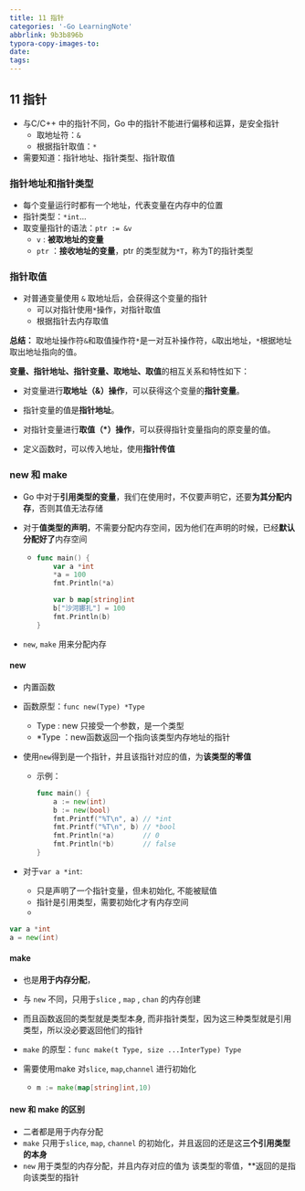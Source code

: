 ```yaml
---
title: 11 指针
categories: '-Go LearningNote'
abbrlink: 9b3b896b
typora-copy-images-to:
date:
tags:
---
```




## 11 指针

* 与C/C++ 中的指针不同，Go 中的指针不能进行偏移和运算，是安全指针
  * 取地址符：`&`
  * 根据指针取值：`*`
* 需要知道：指针地址、指针类型、指针取值



### 指针地址和指针类型

* 每个变量运行时都有一个地址，代表变量在内存中的位置
* 指针类型：`*int`...
* 取变量指针的语法：`ptr := &v`
  * `v` : **被取地址的变量**
  * `ptr` ：**接收地址的变量**，ptr 的类型就为`*T`，称为T的指针类型



### 指针取值

* 对普通变量使用 `&` 取地址后，会获得这个变量的指针
  * 可以对指针使用`*`操作，对指针取值
  * 根据指针去内存取值

**总结：** 取地址操作符`&`和取值操作符`*`是一对互补操作符，`&`取出地址，`*`根据地址取出地址指向的值。



**变量、指针地址、指针变量、取地址、取值**的相互关系和特性如下：

* 对变量进行**取地址（&）操作**，可以获得这个变量的**指针变量**。
* 指针变量的值是**指针地址**。
* 对指针变量进行**取值（*）操作**，可以获得指针变量指向的原变量的值。



* 定义函数时，可以传入地址，使用**指针传值**



### new 和 make

* Go 中对于**引用类型的变量**，我们在使用时，不仅要声明它，还要**为其分配内存**，否则其值无法存储

* 对于**值类型的声明**，不需要分配内存空间，因为他们在声明的时候，已经**默认分配好了**内存空间

  * ```go
    func main() {
    	var a *int
    	*a = 100
    	fmt.Println(*a)
    
    	var b map[string]int
    	b["沙河娜扎"] = 100
    	fmt.Println(b)
    }
    ```

* `new`, `make` 用来分配内存



#### new

* 内置函数

* 函数原型：`func new(Type) *Type`

  * Type : new 只接受一个参数，是一个类型
  * *Type ：new函数返回一个指向该类型内存地址的指针

* 使用`new`得到是一个指针，并且该指针对应的值，为**该类型的零值**

  * 示例：

    ```go
    func main() {
    	a := new(int)
    	b := new(bool)
    	fmt.Printf("%T\n", a) // *int
    	fmt.Printf("%T\n", b) // *bool
    	fmt.Println(*a)       // 0
    	fmt.Println(*b)       // false
    }	
    ```

* 对于`var a *int`: 

  * 只是声明了一个指针变量，但未初始化, 不能被赋值
  * 指针是引用类型，需要初始化才有内存空间
  * 

```go
var a *int
a = new(int)
```



#### make

* 也是**用于内存分配**，

* 与 `new` 不同，只用于`slice` , `map` , `chan` 的内存创建

* 而且函数返回的类型就是类型本身, 而非指针类型，因为这三种类型就是引用类型，所以没必要返回他们的指针

* `make` 的原型：`func make(t Type, size ...InterType) Type`

* 需要使用make 对`slice`, `map`,`channel` 进行初始化

  * ```go
    m := make(map[string]int,10)
    ```

    

#### new 和 make 的区别

* 二者都是用于内存分配
* `make` 只用于`slice`, `map`, `channel` 的初始化，并且返回的还是这**三个引用类型的本身**
* `new` 用于类型的内存分配，并且内存对应的值为 该类型的零值，**返回的是指向该类型的指针